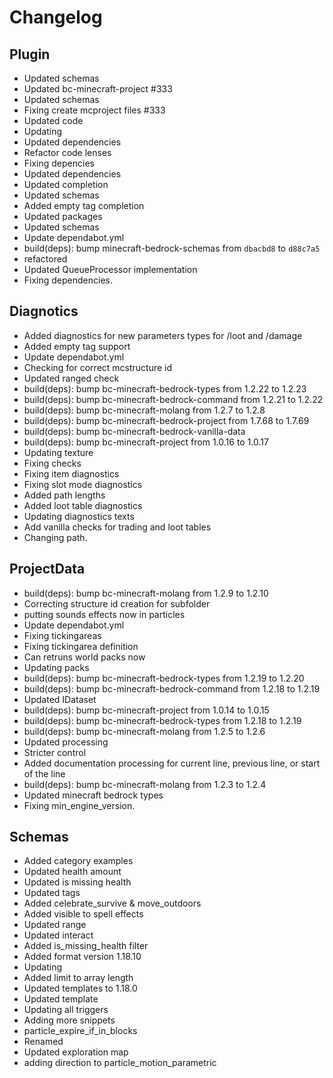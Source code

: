 # Changelog
## Plugin
- Updated schemas
- Updated bc-minecraft-project #333
- Updated schemas
- Fixing create mcproject files #333
- Updated code
- Updating
- Updated dependencies
- Refactor code lenses
- Fixing depencies
- Updated dependencies
- Updated completion
- Updated schemas
- Added empty tag completion
- Updated packages
- Updated schemas
- Update dependabot.yml
- build(deps): bump minecraft-bedrock-schemas from `dbacbd8` to `d88c7a5`
- refactored
- Updated QueueProcessor implementation
- Fixing dependencies. 
## Diagnotics
- Added diagnostics for new parameters types for /loot and /damage
- Added empty tag support
- Update dependabot.yml
- Checking for correct mcstructure id
- Updated ranged check
- build(deps): bump bc-minecraft-bedrock-types from 1.2.22 to 1.2.23
- build(deps): bump bc-minecraft-bedrock-command from 1.2.21 to 1.2.22
- build(deps): bump bc-minecraft-molang from 1.2.7 to 1.2.8
- build(deps): bump bc-minecraft-bedrock-project from 1.7.68 to 1.7.69
- build(deps): bump bc-minecraft-bedrock-vanilla-data
- build(deps): bump bc-minecraft-project from 1.0.16 to 1.0.17
- Updating texture
- Fixing checks
- Fixing item diagnostics
- Fixing slot mode diagnostics
- Added path lengths
- Added loot table diagnostics
- Updating diagnostics texts
- Add vanilla checks for trading and loot tables
- Changing path. 
## ProjectData
- build(deps): bump bc-minecraft-molang from 1.2.9 to 1.2.10
- Correcting structure id creation for subfolder
- putting sounds effects now in particles
- Update dependabot.yml
- Fixing tickingareas
- Fixing tickingarea definition
- Can retruns world packs now
- Updating packs
- build(deps): bump bc-minecraft-bedrock-types from 1.2.19 to 1.2.20
- build(deps): bump bc-minecraft-bedrock-command from 1.2.18 to 1.2.19
- Updated IDataset
- build(deps): bump bc-minecraft-project from 1.0.14 to 1.0.15
- build(deps): bump bc-minecraft-bedrock-types from 1.2.18 to 1.2.19
- build(deps): bump bc-minecraft-molang from 1.2.5 to 1.2.6
- Updated processing
- Stricter control
- Added documentation processing for current line, previous line, or start of the line
- build(deps): bump bc-minecraft-molang from 1.2.3 to 1.2.4
- Updated minecraft bedrock types
- Fixing min_engine_version. 
## Schemas
- Added category examples
- Updated health amount
- Updated is missing health
- Updated tags
- Added celebrate_survive & move_outdoors
- Added visible to spell effects
- Updated range
- Updated interact
- Added is_missing_health filter
- Added format version 1.18.10
- Updating
- Added limit to array length
- Updated templates to 1.18.0
- Updated template
- Updating all triggers
- Adding more snippets
- particle_expire_if_in_blocks
- Renamed
- Updated exploration map
- adding direction to particle_motion_parametric